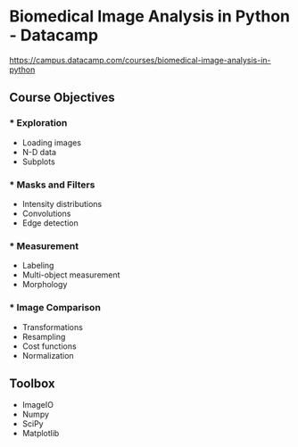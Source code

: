


# Biomedical Image Analysis in Python - Datacamp
https://campus.datacamp.com/courses/biomedical-image-analysis-in-python

## Course Objectives

### * Exploration
* Loading images
* N-D data
* Subplots

### * Masks and Filters
* Intensity distributions
* Convolutions
* Edge detection

### * Measurement
* Labeling
* Multi-object measurement
* Morphology

### * Image Comparison
* Transformations
* Resampling
* Cost functions
* Normalization

## Toolbox
* ImageIO
* Numpy
* SciPy
* Matplotlib 
